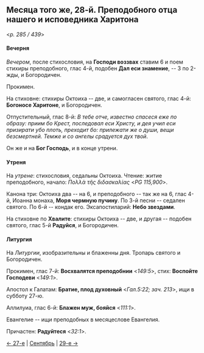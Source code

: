 
## Месяца того же, 28-й. Преподобного отца нашего и исповедника Харитона  

<*p. 285 / 439*>

#### Вечерня

*Вечером*, после стихословия, на **Господи воззвах** ставим 6 и поем стихиры преподобного, глас 4-й, 
подобен **Дал еси знамение**, -- 3 по 2-жды, и Богородичен. 

Прокимен. 

На стиховне: стихиры Октоиха -- две, и самогласен святого, глас 4-й: **Богоносе Харитоне**, и Богородичен.

Отпустительный, глас 8-й: *В тебе отче, известно спасеся еже по образу: приим бо Крест, последовал еси 
Христу, и дея учил еси призирати убо плоть, преходит бо: прилежати же о души, вещи безсмертней. Темже 
и со ангелы срадуется дух твой*. 

Он же и на **Бог Господь**, и в конце утрени. 

#### Утреня

На *утрене*: стихословия, седальны Октоиха. 
Чтение: житие преподобного, начало: *Πολλὰ τῆς διδασκαλίας* <*PG 115,900*>. 

Канона три: Октоиха два -- на 6, и преподобного -- так же на 6, глас 4-й, Иоанна монаха, **Моря чермную пучину**. 
По 3-й песни -- седален святого. 
По 6-й -- кондак его. 
Эксапостиларий: **Небо звездами**. 

На стиховне по **Хвалите**: стихиры Октоиха -- две, и другая -- подобен святого, глас 5-й **Радуйся**, 
и Богородичен. 

#### Литургия

На *Литургии*, изобразительны и блаженны дня. 
Тропарь святого и Богородичен. 

Прокимен, глас 7-й: **Восхвалятся преподобнии** <*149:5*>, стих: **Воспойте Господеви** <*149:1*>.

Апостол к Галатам: **Братие, плод духовный** <*Гал.5:22; зач. 213*>, ищи в субботу 27-ю. 

Аллилуиа, глас 6-й: **Блажен муж, бояйся** <*111:1*>.  

Евангелие -- ищи преподобных в месяцеслове Евангелия. 

Причастен: **Радуйтеся** <*32:1*>. 

[← 27-е](09_27_EUR.ru.md) | [Сентябрь](README.md#28-й) | [29-е →](09_29_EUR.ru.md)
